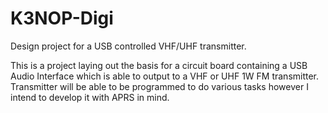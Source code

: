# K3NOP-Digi
 Design project for a USB controlled VHF/UHF transmitter.

 This is a project laying out the basis for a circuit board containing a USB Audio Interface which is able to output to a VHF or UHF 1W FM transmitter. Transmitter will be able to be programmed to do various tasks however I intend to develop it with APRS in mind.